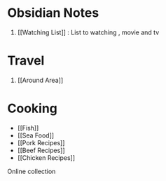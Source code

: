 # Obsidian Notes

1. [[Watching List]] : List to watching , movie and tv

# Travel

1. [[Around Area]]


# Cooking
- [[Fish]]
- [[Sea Food]]
- [[Pork Recipes]]
- [[Beef Recipes]]
- [[Chicken Recipes]]


Online collection
